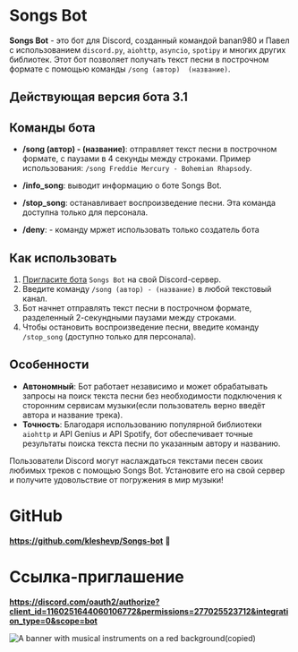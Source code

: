 # Songs Bot

**Songs Bot** - это бот для Discord, созданный командой banan980 и Павел с использованием `discord.py`, `aiohttp`,  `asyncio`, `spotipy` и многих других библиотек. Этот бот позволяет получать текст песни в построчном формате с помощью команды `/song (автор)  (название)`.

## Действующая версия бота 3.1

## Команды бота

- **/song (автор) - (название)**: отправляет текст песни в построчном формате, с паузами в 4 секунды между строками. Пример использования: `/song Freddie Mercury - Bohemian Rhapsody`.

- **/info_song**: выводит информацию о боте Songs Bot.

- **/stop_song**: останавливает воспроизведение песни. Эта команда доступна только для персонала.
- **/deny**: - команду мржет использовать только создатель бота

## Как использовать

1. [Пригласите бота](https://discord.com/oauth2/authorize?client_id=1160251644060106772&permissions=274877908992&integration_type=0&scope=bot) `Songs Bot` на свой Discord-сервер.
2. Введите команду `/song (автор) - (название)` в любой текстовый канал.
3. Бот начнет отправлять текст песни в построчном формате, разделенный 2-секундными паузами между строками.
4. Чтобы остановить воспроизведение песни, введите команду `/stop_song` (доступно только для персонала).

## Особенности

- **Автономный**: Бот работает независимо и может обрабатывать запросы на поиск текста песни без необходимости подключения к сторонним сервисам музыки(если пользователь верно введёт автора и название трека).
- **Точность**: Благодаря использованию популярной библиотеки `aiohttp` и API Genius и API Spotify, бот обеспечивает точные результаты поиска текста песни по указанным автору и названию.

Пользователи Discord могут наслаждаться текстами песен своих любимых треков с помощью Songs Bot. Установите его на свой сервер и получите удовольствие от погружения в мир музыки!

# GitHub
**https://github.com/kleshevp/Songs-bot** 🤖
# Ссылка-приглашение
**https://discord.com/oauth2/authorize?client_id=1160251644060106772&permissions=277025523712&integration_type=0&scope=bot**

![A banner with musical instruments on a red background(copied)](https://github.com/user-attachments/assets/78e8e162-defb-4cdd-b15c-55b31f6e8f93)
